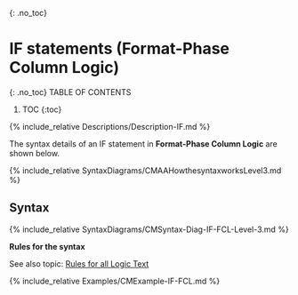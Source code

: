 {: .no_toc}
# IF statements (Format-Phase Column Logic)

{: .no_toc}
TABLE OF CONTENTS 
1. TOC
{:toc}  

{% include_relative Descriptions/Description-IF.md %}

The syntax details of an IF statement in **Format-Phase Column Logic** are shown below.

{% include_relative SyntaxDiagrams/CMAAHowthesyntaxworksLevel3.md %}

## Syntax 

{% include_relative SyntaxDiagrams/CMSyntax-Diag-IF-FCL-Level-3.md %}

**Rules for the syntax**

See also topic: [Rules for all Logic Text](../../Workbench/RulesforallLogicText.md) 

{% include_relative Examples/CMExample-IF-FCL.md %} 


